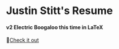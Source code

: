 # Justin Stitt's Resume

#### v2 Electric Boogaloo this time in LaTeX

📜[Check it out](https://github.com/JustinStitt/resume/blob/master/master_resume.pdf)
